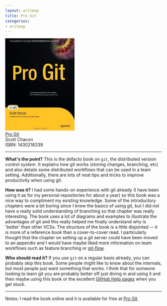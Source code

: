 ```yaml
---
layout: writeup
title: Pro Git
categories:
- writeup
---
```

![](/static/pro-git.png)  
[Pro Git](http://progit.org/book/)  
Scott Chacon   
ISBN: 1430218339

---

**What's the point?**
This is the defacto book on `git`, the distributed version control system.  It explains how git works 
(storing changes, branching, etc) and also details some distributed workflows that can be used in a team 
setting.  Additionally, there are lots of neat tips and tricks to improve productivity when using git.

**How was it?**
I had some hands-on experience with git already (I have been using it as for my personal repositories for
 about a year) so this book was a nice way to compliment my existing knowledge.  Some of the introductory
 chapters were a bit boring since I knew the basics of using git, but I did not have a really solid 
 understanding of branching so that chapter was really interesting.  The book uses a lot of diagrams and 
 examples to illustrate the advantages of git and this really helped me finally understand why is 'better' than other VCSs.
 The structure of the book is a little disjointed -- it is more of a reference book than a cover-to-cover 
 read.  I particularly thought that the chapter on setting up a git server could have been moved to an 
 appendix and I would have maybe liked more information on team workflows such as feature branching or 
 [git-flow](http://nvie.com/posts/a-successful-git-branching-model/).

**Who should read it?**
If you use `git` on a regular basis already, you can probably skip this book.  Some people might like to 
know about the internals, but most people just want something that works.  I think that for someone looking
 to learn git you are probably better off just diving in and using it and then maybe using this book or the
 excellent [GitHub Help pages](http://help.github.com/) when you get stuck.

---
Notes: I read the book online and it is available for free at
[Pro Git](http://progit.org/book/).